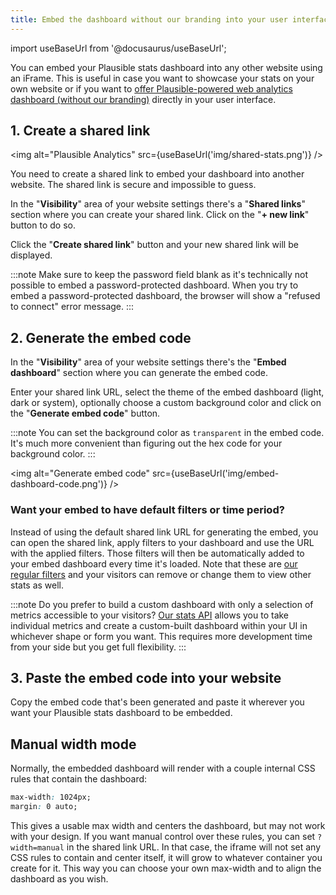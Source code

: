 ```yaml
---
title: Embed the dashboard without our branding into your user interface
---
```


import useBaseUrl from '@docusaurus/useBaseUrl';

You can embed your Plausible stats dashboard into any other website using an iFrame. This is useful in case you want to showcase your stats on your own website or if you want to [offer Plausible-powered web analytics dashboard (without our branding)](https://plausible.io/white-label-web-analytics) directly in your user interface.

## 1. Create a shared link

<img alt="Plausible Analytics" src={useBaseUrl('img/shared-stats.png')} />

You need to create a shared link to embed your dashboard into another website. The shared link is secure and impossible to guess. 

In the "**Visibility**" area of your website settings there's a "**Shared links**" section where you can create your shared link. Click on the "**+ new link**" button to do so. 

Click the "**Create shared link**" button and your new shared link will be displayed.

:::note
Make sure to keep the password field blank as it's technically not possible to embed a password-protected dashboard. When you try to embed a password-protected dashboard, the browser will show a "refused to connect" error message.
:::

## 2. Generate the embed code

In the "**Visibility**" area of your website settings there's the "**Embed dashboard**" section where you can generate the embed code. 

Enter your shared link URL, select the theme of the embed dashboard (light, dark or system), optionally choose a custom background color and click on the "**Generate embed code**" button.

:::note
You can set the background color as `transparent` in the embed code. It's much more convenient than figuring out the hex code for your background color.
:::

<img alt="Generate embed code" src={useBaseUrl('img/embed-dashboard-code.png')} />

### Want your embed to have default filters or time period?

Instead of using the default shared link URL for generating the embed, you can open the shared link, apply filters to your dashboard and use the URL with the applied filters. Those filters will then be automatically added to your embed dashboard every time it's loaded. Note that these are [our regular filters](filters-segments.md) and your visitors can remove or change them to view other stats as well.

:::note
Do you prefer to build a custom dashboard with only a selection of metrics accessible to your visitors? [Our stats API](stats-api.md) allows you to take individual metrics and create a custom-built dashboard within your UI in whichever shape or form you want. This requires more development time from your side but you get full flexibility.
:::

## 3. Paste the embed code into your website

Copy the embed code that's been generated and paste it wherever you want your Plausible stats dashboard to be embedded.

## Manual width mode

Normally, the embedded dashboard will render with a couple internal CSS rules that contain the dashboard:
```css
max-width: 1024px;
margin: 0 auto;
```

This gives a usable max width and centers the dashboard, but may not work with your design. If you want manual control over these rules, you can
set `?width=manual` in the shared link URL. In that case, the iframe will not set any CSS rules to contain and center itself, it will grow to whatever
container you create for it. This way you can choose your own max-width and to align the dashboard as you wish.
